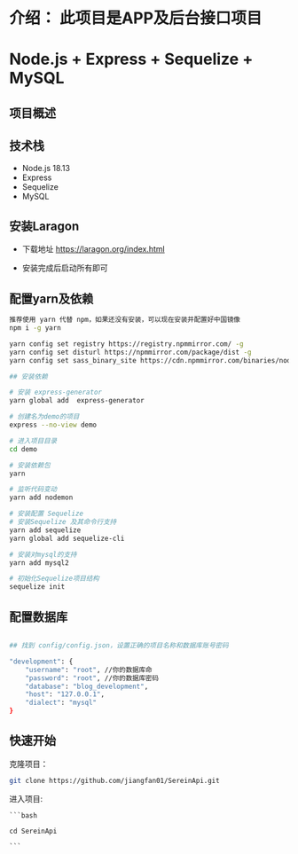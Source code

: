 # 介绍： 此项目是APP及后台接口项目

#  Node.js + Express + Sequelize + MySQL 

## 项目概述

## 技术栈

- Node.js 18.13
- Express
- Sequelize
- MySQL


## 安装Laragon

- 下载地址
<https://laragon.org/index.html>

- 安装完成后启动所有即可

## 配置yarn及依赖

```bash
推荐使用 yarn 代替 npm，如果还没有安装，可以现在安装并配置好中国镜像
npm i -g yarn

yarn config set registry https://registry.npmmirror.com/ -g
yarn config set disturl https://npmmirror.com/package/dist -g
yarn config set sass_binary_site https://cdn.npmmirror.com/binaries/node-sass --global

## 安装依赖

# 安装 express-generator
yarn global add  express-generator

# 创建名为demo的项目
express --no-view demo

# 进入项目目录
cd demo

# 安装依赖包
yarn

# 监听代码变动
yarn add nodemon

# 安装配置 Sequelize
# 安装Sequelize 及其命令行支持
yarn add sequelize
yarn global add sequelize-cli

# 安装对mysql的支持
yarn add mysql2

# 初始化Sequelize项目结构
sequelize init

```
## 配置数据库

```bash

## 找到 config/config.json，设置正确的项目名称和数据库账号密码

"development": {
    "username": "root", //你的数据库命
    "password": "root", //你的数据库密码
    "database": "blog_development",
    "host": "127.0.0.1",
    "dialect": "mysql"
}
``` 


## 快速开始

克隆项目：

   ```bash
   git clone https://github.com/jiangfan01/SereinApi.git

 ```

进入项目:

    ```bash
    
    cd SereinApi
    
    ```
